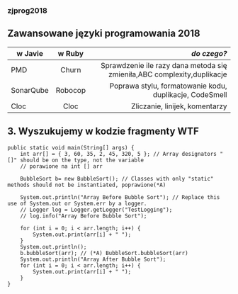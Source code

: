 ### zjprog2018
## **Zawansowane języki programowania 2018**


| **w Javie**   | **w Ruby**    | **_do czego?_**                                                        |
| ------------- |:-------------:| ----------------------------------------------------------------------:|
| PMD           | Churn         | Sprawdzenie ile razy dana metoda się zmieniła,ABC complexity,duplikacje|
| SonarQube     | Robocop       | Poprawa stylu, formatowanie kodu, duplikacje, CodeSmell                                       |
| Cloc          | Cloc          | Zliczanie, linijek, komentarzy                                         |



## 3. Wyszukujemy w kodzie fragmenty WTF
	public static void main(String[] args) {
		int arr[] = { 3, 60, 35, 2, 45, 320, 5 }; // Array designators "[]" should be on the type, not the variable
		// porawione na int [] arr 
		
		BubbleSort b= new BubbleSort(); // Classes with only "static" methods should not be instantiated, poprawione(*A)
		
		System.out.println("Array Before Bubble Sort"); // Replace this use of System.out or System.err by a logger.
		// Logger log = Logger.getLogger("TestLogging");
		// log.info("Array Before Bubble Sort");
		
		for (int i = 0; i < arr.length; i++) {
			System.out.print(arr[i] + " ");
		}
		System.out.println();
		b.bubbleSort(arr); // (*A) BubbleSort.bubbleSort(arr)
		System.out.println("Array After Bubble Sort");
		for (int i = 0; i < arr.length; i++) {
			System.out.print(arr[i] + " ");
		}
	}

